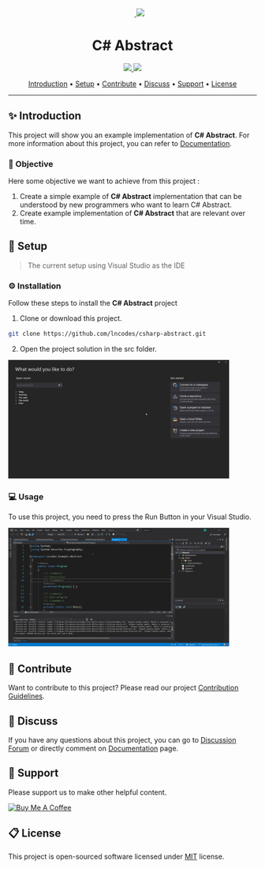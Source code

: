 <br>
<p align="center">
  &nbsp;&nbsp;&nbsp;&nbsp;&nbsp;&nbsp;&nbsp;<a href="https://lncodes.com">
    <img src="https://lncodes.com/wp-content/uploads/2020/09/lncodes-logo-animated.gif" height="175"></img>
  </a>
</p>

<h1 align="center">C# Abstract</h1>
<p align="center">
  <a href="https://github.com/lncodes/csharp-abstract/actions/workflows/build.yml">
      <img src="https://github.com/lncodes/csharp-abstract/actions/workflows/build.yml/badge.svg">
  </a> 
  <a href="https://sonarcloud.io/dashboard?id=lncodes_csharp-abstract">
      <img src="https://sonarcloud.io/api/project_badges/measure?project=lncodes_csharp-abstract&metric=alert_status">
  </a>
</p>

<p align="center">
  <a href="#introduction">Introduction</a> •
  <a href="#setup">Setup</a> •
  <a href="#contribute">Contribute</a> •
  <a href="#discuss">Discuss</a> •
  <a href="#support">Support</a> •
  <a href="#license">License</a>
</p>

---

<h2 id="introduction">✨ Introduction</h2>

This project will show you an example implementation of **C# Abstract**. For more information about this project, you can refer to [Documentation](https://lncodes.com/tutorial/csharp/abstract/).

<h3 id="objective">🎯 Objective</h3>

Here some objective we want to achieve from this project :
1. Create a simple example of **C# Abstract** implementation that can be understood by new programmers who want to learn C# Abstract.
2. Create example implementation of **C# Abstract** that are relevant over time.

<h2 id="setup">🧰 Setup </h2>

> The current setup using Visual Studio as the IDE
### ⚙️ Installation 
Follow these steps to install the **C# Abstract** project
1. Clone or download this project.
``` bash 
git clone https://github.com/lncodes/csharp-abstract.git
```
2. Open the project solution in the src folder.

<img src="media/open-project.gif" height="240"/>

### 💻 Usage
To use this project, you need to press the Run Button in your Visual Studio.

<img src="media/run-project.gif" height="240"/>

<h2 id="contribute">💖 Contribute</h2>

Want to contribute to this project? Please read our project [Contribution Guidelines](CONTRIBUTING.md).

<h2 id="discuss">💬 Discuss</h2>

If you have any questions about this project, you can go to [Discussion Forum](https://github.com/lncodes/csharp-abstract/discussions) or directly comment on [Documentation](https://lncodes.com/tutorial/csharp/abstract/) page.

<h2 id="support">💌 Support</h2>

Please support us to make other helpful content.

<a href="https://www.buymeacoffee.com/lncodes" target="_blank"><img src="https://cdn.buymeacoffee.com/buttons/v2/default-yellow.png" alt="Buy Me A Coffee" height="64"></a>

<h2 id="license"> 📋 License</h2>

This project is open-sourced software licensed under [MIT](https://github.com/lncodes/csharp-abstract/blob/master/LICENSE) license.